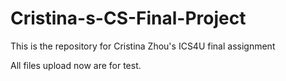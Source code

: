 # Cristina-s-CS-Final-Project
This is the repository for Cristina Zhou's ICS4U final assignment 

All files upload now are for test. 
